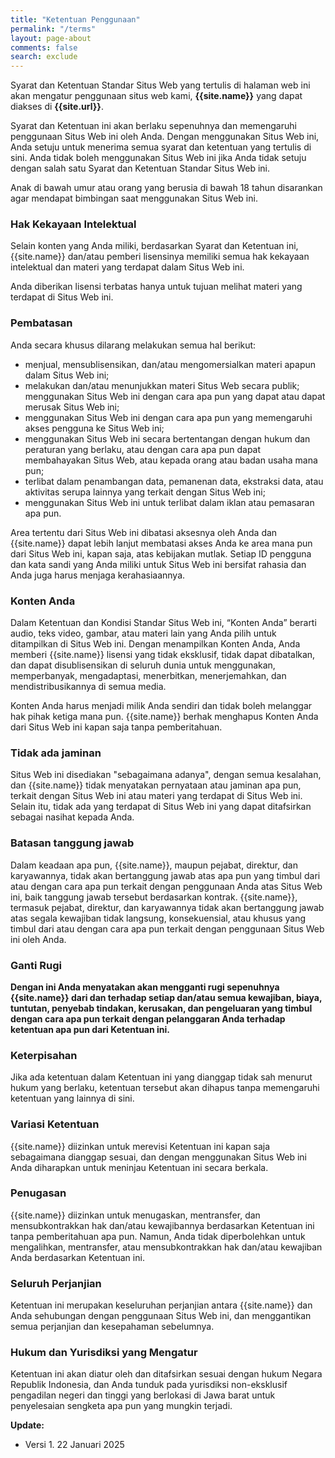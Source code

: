 ```yaml
---
title: "Ketentuan Penggunaan"
permalink: "/terms"
layout: page-about
comments: false
search: exclude
---
```


Syarat dan Ketentuan Standar Situs Web yang tertulis di halaman web ini akan mengatur penggunaan situs web kami, **{{site.name}}** yang dapat diakses di **{{site.url}}**.

Syarat dan Ketentuan ini akan berlaku sepenuhnya dan memengaruhi penggunaan Situs Web ini oleh Anda. Dengan menggunakan Situs Web ini, Anda setuju untuk menerima semua syarat dan ketentuan yang tertulis di sini. Anda tidak boleh menggunakan Situs Web ini jika Anda tidak setuju dengan salah satu Syarat dan Ketentuan Standar Situs Web ini.

Anak di bawah umur atau orang yang berusia di bawah 18 tahun disarankan agar mendapat bimbingan saat menggunakan Situs Web ini.

### Hak Kekayaan Intelektual

Selain konten yang Anda miliki, berdasarkan Syarat dan Ketentuan ini, {{site.name}} dan/atau pemberi lisensinya memiliki semua hak kekayaan intelektual dan materi yang terdapat dalam Situs Web ini.

Anda diberikan lisensi terbatas hanya untuk tujuan melihat materi yang terdapat di Situs Web ini.

### Pembatasan

Anda secara khusus dilarang melakukan semua hal berikut:
- menjual, mensublisensikan, dan/atau mengomersialkan materi apapun dalam Situs Web ini;
- melakukan dan/atau menunjukkan materi Situs Web secara publik; menggunakan Situs Web ini dengan cara apa pun yang dapat atau dapat merusak Situs Web ini;
- menggunakan Situs Web ini dengan cara apa pun yang memengaruhi akses pengguna ke Situs Web ini;
- menggunakan Situs Web ini secara bertentangan dengan hukum dan peraturan yang berlaku, atau dengan cara apa pun dapat membahayakan Situs Web, atau kepada orang atau badan usaha mana pun;
- terlibat dalam penambangan data, pemanenan data, ekstraksi data, atau aktivitas serupa lainnya yang terkait dengan Situs Web ini;
- menggunakan Situs Web ini untuk terlibat dalam iklan atau pemasaran apa pun.

Area tertentu dari Situs Web ini dibatasi aksesnya oleh Anda dan {{site.name}} dapat lebih lanjut membatasi akses Anda ke area mana pun dari Situs Web ini, kapan saja, atas kebijakan mutlak. Setiap ID pengguna dan kata sandi yang Anda miliki untuk Situs Web ini bersifat rahasia dan Anda juga harus menjaga kerahasiaannya.

### Konten Anda

Dalam Ketentuan dan Kondisi Standar Situs Web ini, “Konten Anda” berarti audio, teks video, gambar, atau materi lain yang Anda pilih untuk ditampilkan di Situs Web ini. Dengan menampilkan Konten Anda, Anda memberi {{site.name}} lisensi yang tidak eksklusif, tidak dapat dibatalkan, dan dapat disublisensikan di seluruh dunia untuk menggunakan, memperbanyak, mengadaptasi, menerbitkan, menerjemahkan, dan mendistribusikannya di semua media.

Konten Anda harus menjadi milik Anda sendiri dan tidak boleh melanggar hak pihak ketiga mana pun. {{site.name}} berhak menghapus Konten Anda dari Situs Web ini kapan saja tanpa pemberitahuan.

### Tidak ada jaminan

Situs Web ini disediakan "sebagaimana adanya", dengan semua kesalahan, dan {{site.name}} tidak menyatakan pernyataan atau jaminan apa pun, terkait dengan Situs Web ini atau materi yang terdapat di Situs Web ini. Selain itu, tidak ada yang terdapat di Situs Web ini yang dapat ditafsirkan sebagai nasihat kepada Anda.

### Batasan tanggung jawab

Dalam keadaan apa pun, {{site.name}}, maupun pejabat, direktur, dan karyawannya, tidak akan bertanggung jawab atas apa pun yang timbul dari atau dengan cara apa pun terkait dengan penggunaan Anda atas Situs Web ini, baik tanggung jawab tersebut berdasarkan kontrak. {{site.name}}, termasuk pejabat, direktur, dan karyawannya tidak akan bertanggung jawab atas segala kewajiban tidak langsung, konsekuensial, atau khusus yang timbul dari atau dengan cara apa pun terkait dengan penggunaan Situs Web ini oleh Anda.

### Ganti Rugi

**Dengan ini Anda menyatakan akan mengganti rugi sepenuhnya {{site.name}} dari dan terhadap setiap dan/atau semua kewajiban, biaya, tuntutan, penyebab tindakan, kerusakan, dan pengeluaran yang timbul dengan cara apa pun terkait dengan pelanggaran Anda terhadap ketentuan apa pun dari Ketentuan ini.**

### Keterpisahan

Jika ada ketentuan dalam Ketentuan ini yang dianggap tidak sah menurut hukum yang berlaku, ketentuan tersebut akan dihapus tanpa memengaruhi ketentuan yang lainnya di sini.

### Variasi Ketentuan

{{site.name}} diizinkan untuk merevisi Ketentuan ini kapan saja sebagaimana dianggap sesuai, dan dengan menggunakan Situs Web ini Anda diharapkan untuk meninjau Ketentuan ini secara berkala.

### Penugasan

{{site.name}} diizinkan untuk menugaskan, mentransfer, dan mensubkontrakkan hak dan/atau kewajibannya berdasarkan Ketentuan ini tanpa pemberitahuan apa pun. Namun, Anda tidak diperbolehkan untuk mengalihkan, mentransfer, atau mensubkontrakkan hak dan/atau kewajiban Anda berdasarkan Ketentuan ini.

### Seluruh Perjanjian

Ketentuan ini merupakan keseluruhan perjanjian antara {{site.name}} dan Anda sehubungan dengan penggunaan Situs Web ini, dan menggantikan semua perjanjian dan kesepahaman sebelumnya.

### Hukum dan Yurisdiksi yang Mengatur

Ketentuan ini akan diatur oleh dan ditafsirkan sesuai dengan hukum Negara Republik Indonesia, dan Anda tunduk pada yurisdiksi non-eksklusif pengadilan negeri dan tinggi yang berlokasi di Jawa barat untuk penyelesaian sengketa apa pun yang mungkin terjadi.

**Update:**
- Versi 1. 22 Januari 2025
